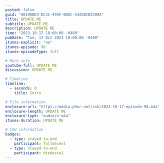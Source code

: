 ```yaml
---
posted: false
guid: "A819DBD3-DC3C-495F-B86C-542DBCB3508A"
title: UPDATE ME
subtitle: UPDATE ME
description: UPDATE ME 
time: "2023-10-17 18:00:00 -0400"
pubDate: "Tue, 17 Oct 2023 18:00:00 -0400"
itunes-explicit: "no"
itunes-episode: 98
itunes-episodeType: full

# More info
youtube-full: UPDATE ME
discussion: UPDATE ME

# Timeline
timeline:
  - seconds: 0
    title: Intro

# File information
enclosure-url: "https://media.phor.net/csh/2023-10-17-episode-98.m4a"
enclosure-length: UPDATE ME
enclosure-type: "audio/x-m4a"
itunes-duration: UPDATE ME

# CSH information
badges:
  - type: stayed-to-end
    participant: fulldecent
  - type: stayed-to-end
    participant: dtedesco1
---
```

